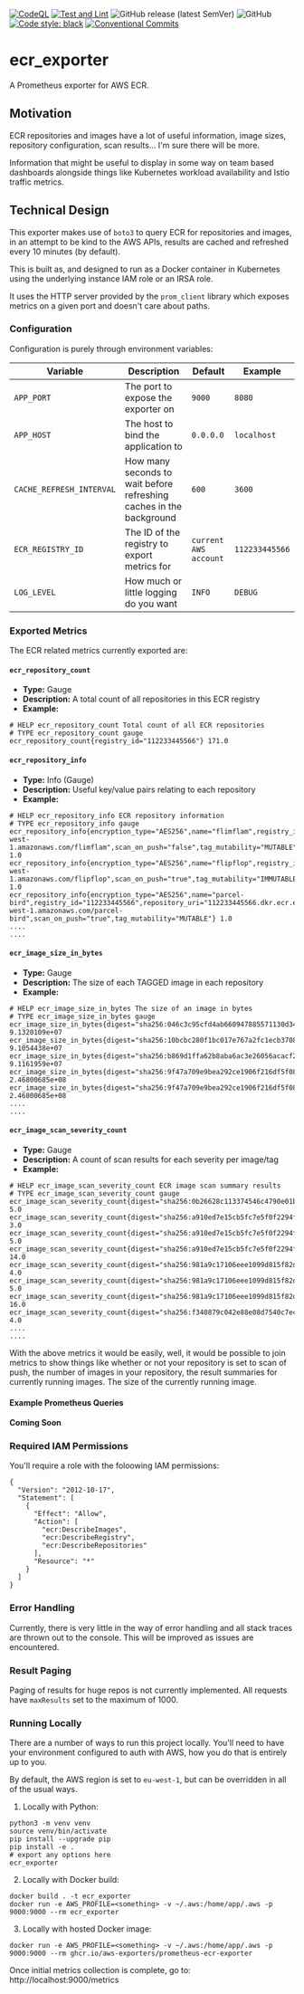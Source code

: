 [![CodeQL](https://github.com/aws-exporters/ecr/actions/workflows/codeql-analysis.yml/badge.svg)](https://github.com/aws-exporters/ecr/actions/workflows/codeql-analysis.yml)
[![Test and Lint](https://github.com/aws-exporters/ecr/actions/workflows/test-and-lint.yaml/badge.svg)](https://github.com/aws-exporters/ecr/actions/workflows/test-and-lint.yaml)
![GitHub release (latest SemVer)](https://img.shields.io/github/v/release/aws-exporters/ecr)
![GitHub](https://img.shields.io/github/license/aws-exporters/ecr)
[![Code style: black](https://img.shields.io/badge/code%20style-black-000000.svg)](https://github.com/psf/black)
[![Conventional Commits](https://img.shields.io/badge/Conventional%20Commits-1.0.0-yellow.svg)](https://conventionalcommits.org)

# ecr_exporter
A Prometheus exporter for AWS ECR.

## Motivation
ECR repositories and images have a lot of useful information, image sizes, repository
configuration, scan results... I'm sure there will be more.

Information that might be useful to display in some way on team based dashboards
alongside things like Kubernetes workload availability and Istio traffic metrics.

## Technical Design
This exporter makes use of `boto3` to query ECR for repositories and images, in
an attempt to be kind to the AWS APIs, results are cached and refreshed every
10 minutes (by default).

This is built as, and designed to run as a Docker container in Kubernetes using
the underlying instance IAM role or an IRSA role.

It uses the HTTP server provided by the `prom_client` library which exposes metrics
on a given port and doesn't care about paths.

### Configuration
Configuration is purely through environment variables:

| Variable | Description | Default | Example |
| -------- | ----------- | ------- | ------- |
| `APP_PORT` | The port to expose the exporter on | `9000` | `8080` |
| `APP_HOST` | The host to bind the application to | `0.0.0.0` | `localhost` |
| `CACHE_REFRESH_INTERVAL` | How many seconds to wait before refreshing caches in the background | `600` | `3600` |
| `ECR_REGISTRY_ID` | The ID of the registry to export metrics for | `current AWS account` | `112233445566` |
| `LOG_LEVEL` | How much or little logging do you want | `INFO` | `DEBUG` |

### Exported Metrics
The ECR related metrics currently exported are:

#### `ecr_repository_count`
- **Type:** Gauge
- **Description:** A total count of all repositories in this ECR registry
- **Example:**
```
# HELP ecr_repository_count Total count of all ECR repositories
# TYPE ecr_repository_count gauge
ecr_repository_count{registry_id="112233445566"} 171.0 
```

#### `ecr_repository_info`
- **Type:** Info (Gauge)
- **Description:** Useful key/value pairs relating to each repository
- **Example:**
```
# HELP ecr_repository_info ECR repository information
# TYPE ecr_repository_info gauge
ecr_repository_info{encryption_type="AES256",name="flimflam",registry_id="112233445566",repository_uri="112233445566.dkr.ecr.eu-west-1.amazonaws.com/flimflam",scan_on_push="false",tag_mutability="MUTABLE"} 1.0
ecr_repository_info{encryption_type="AES256",name="flipflop",registry_id="112233445566",repository_uri="112233445566.dkr.ecr.eu-west-1.amazonaws.com/flipflop",scan_on_push="true",tag_mutability="IMMUTABLE"} 1.0
ecr_repository_info{encryption_type="AES256",name="parcel-bird",registry_id="112233445566",repository_uri="112233445566.dkr.ecr.eu-west-1.amazonaws.com/parcel-bird",scan_on_push="true",tag_mutability="MUTABLE"} 1.0
....
....
```

#### `ecr_image_size_in_bytes`
- **Type:** Gauge
- **Description:** The size of each TAGGED image in each repository
- **Example:**
```
# HELP ecr_image_size_in_bytes The size of an image in bytes
# TYPE ecr_image_size_in_bytes gauge
ecr_image_size_in_bytes{digest="sha256:046c3c95cfd4ab660947885571130d34fef6fd5ddabb3ef84ac7fd7b79e4b8f1",name="flimflam",registry_id="112233445566",tag="1df508a3"} 9.1320109e+07
ecr_image_size_in_bytes{digest="sha256:10bcbc280f1bc017e767a2fc1ecb37085979dd0807fe312411ee9d3abc78f0b6",name="flimflam",registry_id="112233445566",tag="v1.0.41"} 9.1054438e+07
ecr_image_size_in_bytes{digest="sha256:b869d1ffa62b8aba6ac3e26056acacf276425287513bcc77317fa9d2b607c054",name="flimflam",registry_id="112233445566",tag="8fd066ee"} 9.1161959e+07
ecr_image_size_in_bytes{digest="sha256:9f47a709e9bea292ce1906f216df5f080493403b45c5b3e9fbe43e1c10733da6",name="flipflop",registry_id="112233445566",tag="v0.0.2"} 2.46800685e+08
ecr_image_size_in_bytes{digest="sha256:9f47a709e9bea292ce1906f216df5f080493403b45c5b3e9fbe43e1c10733da6",name="flipflop",registry_id="112233445566",tag="v0.0.1"} 2.46800685e+08
....
....
```

#### `ecr_image_scan_severity_count`
- **Type:** Gauge
- **Description:** A count of scan results for each severity per image/tag
- **Example:**
```
# HELP ecr_image_scan_severity_count ECR image scan summary results
# TYPE ecr_image_scan_severity_count gauge
ecr_image_scan_severity_count{digest="sha256:0b26628c113374546c4790e01bce65c3f4642db063286f16fe13e256923b2689",name="flimflam",registry_id="112233445566",severity="MEDIUM",tag="5a35d50d"} 5.0
ecr_image_scan_severity_count{digest="sha256:a910ed7e15cb5fc7e5f0f2294f8028b56689be563bd1d352a4254197739dfa8e",name="flipflop",registry_id="112233445566",severity="MEDIUM",tag="2faa6445"} 3.0
ecr_image_scan_severity_count{digest="sha256:a910ed7e15cb5fc7e5f0f2294f8028b56689be563bd1d352a4254197739dfa8e",name="flipflop",registry_id="112233445566",severity="INFORMATIONAL",tag="2faa6445"} 5.0
ecr_image_scan_severity_count{digest="sha256:a910ed7e15cb5fc7e5f0f2294f8028b56689be563bd1d352a4254197739dfa8e",name="flipflop",registry_id="112233445566",severity="LOW",tag="2faa6445"} 14.0
ecr_image_scan_severity_count{digest="sha256:981a9c17106eee1099d815f82dfb45f4e8d016a63816fec92f290f1af0117c37",name="birdbath",registry_id="112233445566",severity="MEDIUM",tag="227c8031"} 4.0
ecr_image_scan_severity_count{digest="sha256:981a9c17106eee1099d815f82dfb45f4e8d016a63816fec92f290f1af0117c37",name="birdbath",registry_id="112233445566",severity="INFORMATIONAL",tag="227c8031"} 5.0
ecr_image_scan_severity_count{digest="sha256:981a9c17106eee1099d815f82dfb45f4e8d016a63816fec92f290f1af0117c37",name="birdbath",registry_id="112233445566",severity="LOW",tag="227c8031"} 16.0
ecr_image_scan_severity_count{digest="sha256:f340879c042e88e08d7540c7ec26fb0895814743aefbdd4e62f63b5e41e9f1cf",name="birdbath",registry_id="112233445566",severity="MEDIUM",tag="77b36acb"} 4.0
....
....
```

With the above metrics it would be easily, well, it would be possible to join metrics
to show things like whether or not your repository is set to scan of push, the number of images
in your repository, the result summaries for currently running images. The size of the currently
running image.

#### Example Prometheus Queries
**Coming Soon**

### Required IAM Permissions
You'll require a role with the foloowing IAM permissions:
```
{
  "Version": "2012-10-17",
  "Statement": [
    {
      "Effect": "Allow",
      "Action": [
        "ecr:DescribeImages",
        "ecr:DescribeRegistry",
        "ecr:DescribeRepositories"
      ],
      "Resource": "*"
    }
  ]
}
```

### Error Handling
Currently, there is very little in the way of error handling and all stack traces
are thrown out to the console. This will be improved as issues are encountered.

### Result Paging
Paging of results for huge repos is not currently implemented. All requests have
`maxResults` set to the maximum of 1000.

### Running Locally
There are a number of ways to run this project locally. You'll need to have your
environment configured to auth with AWS, how you do that is entirely up to you.

By default, the AWS region is set to `eu-west-1`, but can be overridden in all of
the usual ways. 

1. Locally with Python:
```
python3 -m venv venv
source venv/bin/activate
pip install --upgrade pip
pip install -e .
# export any options here
ecr_exporter
```

2. Locally with Docker build:
```
docker build . -t ecr_exporter
docker run -e AWS_PROFILE=<something> -v ~/.aws:/home/app/.aws -p 9000:9000 --rm ecr_exporter
```

3. Locally with hosted Docker image:
```
docker run -e AWS_PROFILE=<something> -v ~/.aws:/home/app/.aws -p 9000:9000 --rm ghcr.io/aws-exporters/prometheus-ecr-exporter
```

Once initial metrics collection is complete, go to: http://localhost:9000/metrics
